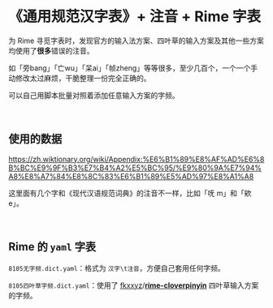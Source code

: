 # 《通用规范汉字表》+ 注音 + Rime 字表

为 Rime 寻觅字表时，发现官方的输入法方案、四叶草的输入方案及其他一些方案均使用了**很多**错误的注音。

如「旁bang」「亡wu」「呆ai」「帧zheng」等等很多，至少几百个，一个一个手动修改太过麻烦，干脆整理一份完全正确的。

可以自己用脚本批量对照着添加任意输入方案的字频。  

 <br>

## 使用的数据

https://zh.wiktionary.org/wiki/Appendix:%E6%B1%89%E8%AF%AD%E6%8B%BC%E9%9F%B3%E7%B4%A2%E5%BC%95/%E9%80%9A%E7%94%A8%E8%A7%84%E8%8C%83%E6%B1%89%E5%AD%97%E8%A1%A8  

这里面有几个字和《现代汉语规范词典》的注音不一样，比如「呒 m」和「欸 e」。

<br>

## Rime 的 `yaml` 字表

`8105无字频.dict.yaml`：格式为 `汉字\t注音`，方便自己套用任何字频。

`8105四叶草字频.dict.yaml`：使用了 [fkxxyz](https://github.com/fkxxyz)/**[rime-cloverpinyin](https://github.com/fkxxyz/rime-cloverpinyin)**  四叶草输入方案的字频。


